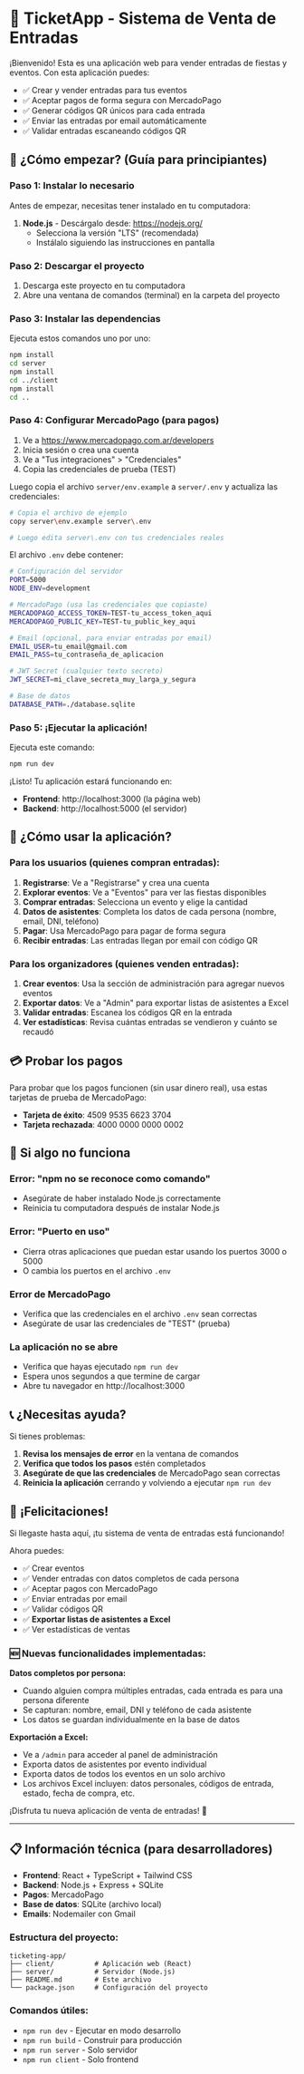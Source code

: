 # 🎫 TicketApp - Sistema de Venta de Entradas

¡Bienvenido! Esta es una aplicación web para vender entradas de fiestas y eventos. Con esta aplicación puedes:

- ✅ Crear y vender entradas para tus eventos
- ✅ Aceptar pagos de forma segura con MercadoPago
- ✅ Generar códigos QR únicos para cada entrada
- ✅ Enviar las entradas por email automáticamente
- ✅ Validar entradas escaneando códigos QR

## 🚀 ¿Cómo empezar? (Guía para principiantes)

### Paso 1: Instalar lo necesario

Antes de empezar, necesitas tener instalado en tu computadora:

1. **Node.js** - Descárgalo desde: https://nodejs.org/
   - Selecciona la versión "LTS" (recomendada)
   - Instálalo siguiendo las instrucciones en pantalla

### Paso 2: Descargar el proyecto

1. Descarga este proyecto en tu computadora
2. Abre una ventana de comandos (terminal) en la carpeta del proyecto

### Paso 3: Instalar las dependencias

Ejecuta estos comandos uno por uno:

```bash
npm install
cd server
npm install
cd ../client
npm install
cd ..
```

### Paso 4: Configurar MercadoPago (para pagos)

1. Ve a https://www.mercadopago.com.ar/developers
2. Inicia sesión o crea una cuenta
3. Ve a "Tus integraciones" > "Credenciales"
4. Copia las credenciales de prueba (TEST)

Luego copia el archivo `server/env.example` a `server/.env` y actualiza las credenciales:

```bash
# Copia el archivo de ejemplo
copy server\env.example server\.env

# Luego edita server\.env con tus credenciales reales
```

El archivo `.env` debe contener:

```bash
# Configuración del servidor
PORT=5000
NODE_ENV=development

# MercadoPago (usa las credenciales que copiaste)
MERCADOPAGO_ACCESS_TOKEN=TEST-tu_access_token_aqui
MERCADOPAGO_PUBLIC_KEY=TEST-tu_public_key_aqui

# Email (opcional, para enviar entradas por email)
EMAIL_USER=tu_email@gmail.com
EMAIL_PASS=tu_contraseña_de_aplicacion

# JWT Secret (cualquier texto secreto)
JWT_SECRET=mi_clave_secreta_muy_larga_y_segura

# Base de datos
DATABASE_PATH=./database.sqlite
```

### Paso 5: ¡Ejecutar la aplicación!

Ejecuta este comando:

```bash
npm run dev
```

¡Listo! Tu aplicación estará funcionando en:
- **Frontend**: http://localhost:3000 (la página web)
- **Backend**: http://localhost:5000 (el servidor)

## 📱 ¿Cómo usar la aplicación?

### Para los usuarios (quienes compran entradas):

1. **Registrarse**: Ve a "Registrarse" y crea una cuenta
2. **Explorar eventos**: Ve a "Eventos" para ver las fiestas disponibles
3. **Comprar entradas**: Selecciona un evento y elige la cantidad
4. **Datos de asistentes**: Completa los datos de cada persona (nombre, email, DNI, teléfono)
5. **Pagar**: Usa MercadoPago para pagar de forma segura
6. **Recibir entradas**: Las entradas llegan por email con código QR

### Para los organizadores (quienes venden entradas):

1. **Crear eventos**: Usa la sección de administración para agregar nuevos eventos
2. **Exportar datos**: Ve a "Admin" para exportar listas de asistentes a Excel
3. **Validar entradas**: Escanea los códigos QR en la entrada
4. **Ver estadísticas**: Revisa cuántas entradas se vendieron y cuánto se recaudó

## 💳 Probar los pagos

Para probar que los pagos funcionen (sin usar dinero real), usa estas tarjetas de prueba de MercadoPago:

- **Tarjeta de éxito**: 4509 9535 6623 3704
- **Tarjeta rechazada**: 4000 0000 0000 0002

## 🔧 Si algo no funciona

### Error: "npm no se reconoce como comando"
- Asegúrate de haber instalado Node.js correctamente
- Reinicia tu computadora después de instalar Node.js

### Error: "Puerto en uso"
- Cierra otras aplicaciones que puedan estar usando los puertos 3000 o 5000
- O cambia los puertos en el archivo `.env`

### Error de MercadoPago
- Verifica que las credenciales en el archivo `.env` sean correctas
- Asegúrate de usar las credenciales de "TEST" (prueba)

### La aplicación no se abre
- Verifica que hayas ejecutado `npm run dev`
- Espera unos segundos a que termine de cargar
- Abre tu navegador en http://localhost:3000

## 📞 ¿Necesitas ayuda?

Si tienes problemas:

1. **Revisa los mensajes de error** en la ventana de comandos
2. **Verifica que todos los pasos** estén completados
3. **Asegúrate de que las credenciales** de MercadoPago sean correctas
4. **Reinicia la aplicación** cerrando y volviendo a ejecutar `npm run dev`

## 🎉 ¡Felicitaciones!

Si llegaste hasta aquí, ¡tu sistema de venta de entradas está funcionando! 

Ahora puedes:
- ✅ Crear eventos
- ✅ Vender entradas con datos completos de cada persona
- ✅ Aceptar pagos con MercadoPago
- ✅ Enviar entradas por email
- ✅ Validar códigos QR
- ✅ **Exportar listas de asistentes a Excel**
- ✅ Ver estadísticas de ventas

### 🆕 Nuevas funcionalidades implementadas:

**Datos completos por persona:**
- Cuando alguien compra múltiples entradas, cada entrada es para una persona diferente
- Se capturan: nombre, email, DNI y teléfono de cada asistente
- Los datos se guardan individualmente en la base de datos

**Exportación a Excel:**
- Ve a `/admin` para acceder al panel de administración
- Exporta datos de asistentes por evento individual
- Exporta datos de todos los eventos en un solo archivo
- Los archivos Excel incluyen: datos personales, códigos de entrada, estado, fecha de compra, etc.

¡Disfruta tu nueva aplicación de venta de entradas! 🎊

---

## 📋 Información técnica (para desarrolladores)

- **Frontend**: React + TypeScript + Tailwind CSS
- **Backend**: Node.js + Express + SQLite
- **Pagos**: MercadoPago
- **Base de datos**: SQLite (archivo local)
- **Emails**: Nodemailer con Gmail

### Estructura del proyecto:
```
ticketing-app/
├── client/          # Aplicación web (React)
├── server/          # Servidor (Node.js)
├── README.md        # Este archivo
└── package.json     # Configuración del proyecto
```

### Comandos útiles:
- `npm run dev` - Ejecutar en modo desarrollo
- `npm run build` - Construir para producción
- `npm run server` - Solo servidor
- `npm run client` - Solo frontend
